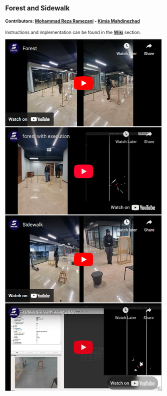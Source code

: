 ## Forest and Sidewalk

#### Contributors:  [Mohammad Reza Ramezani](https://github.com/redHaunter) - [Kimia Mahdinezhad](https://github.com/kimia-mahdinezhad)

Instructions and implementation can be found in the **[Wiki](https://github.com/FUM-Isense/forest-sidewalk/wiki)** section.

<a href="https://www.youtube.com/watch?v=hMWk5tCQhtU&list=PL-99eIHm3V8KQ0vKQzUnINGn9VGNs8fqZ&index=3">
    <img src="https://github.com/FUM-Isense/forest-sidewalk/blob/main/assets/forest.png" alt="Watch the video" width="500" />
</a>

<a href="https://www.youtube.com/watch?v=Tcbx247wAno&list=PL-99eIHm3V8LO14sHpbyhom8xaYex2MAK&index=2">
    <img src="https://github.com/FUM-Isense/forest-sidewalk/blob/main/assets/forest-exec.png?raw=true" alt="Watch the video" width="500" />
</a>

<a href="https://www.youtube.com/watch?v=RpcUYezqlg8&list=PL-99eIHm3V8KQ0vKQzUnINGn9VGNs8fqZ&index=1">
    <img src="https://github.com/FUM-Isense/forest-sidewalk/blob/main/assets/sidewalk.png" alt="Watch the video" width="500" />
</a>

<a href="https://www.youtube.com/watch?v=5dxX4MTNh70&list=PL-99eIHm3V8LO14sHpbyhom8xaYex2MAK&index=3">
    <img src="https://github.com/FUM-Isense/forest-sidewalk/blob/main/assets/sidewalk-exec.png?raw=true" alt="Watch the video" width="500" />
</a>
